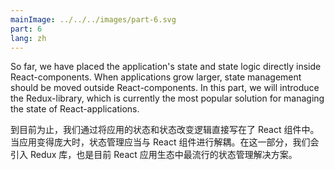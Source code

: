 ```yaml
---
mainImage: ../../../images/part-6.svg
part: 6
lang: zh
---
```


<div class="intro">


So far, we have placed the application's state and state logic directly inside React-components. When applications grow larger, state management should be moved outside React-components. In this part, we will introduce the Redux-library, which is currently the most popular solution for managing the state of React-applications. 

到目前为止，我们通过将应用的状态和状态改变逻辑直接写在了 React 组件中。当应用变得庞大时，状态管理应当与 React 组件进行解耦。在这一部分，我们会引入 Redux 库，也是目前 React 应用生态中最流行的状态管理解决方案。

</div>

